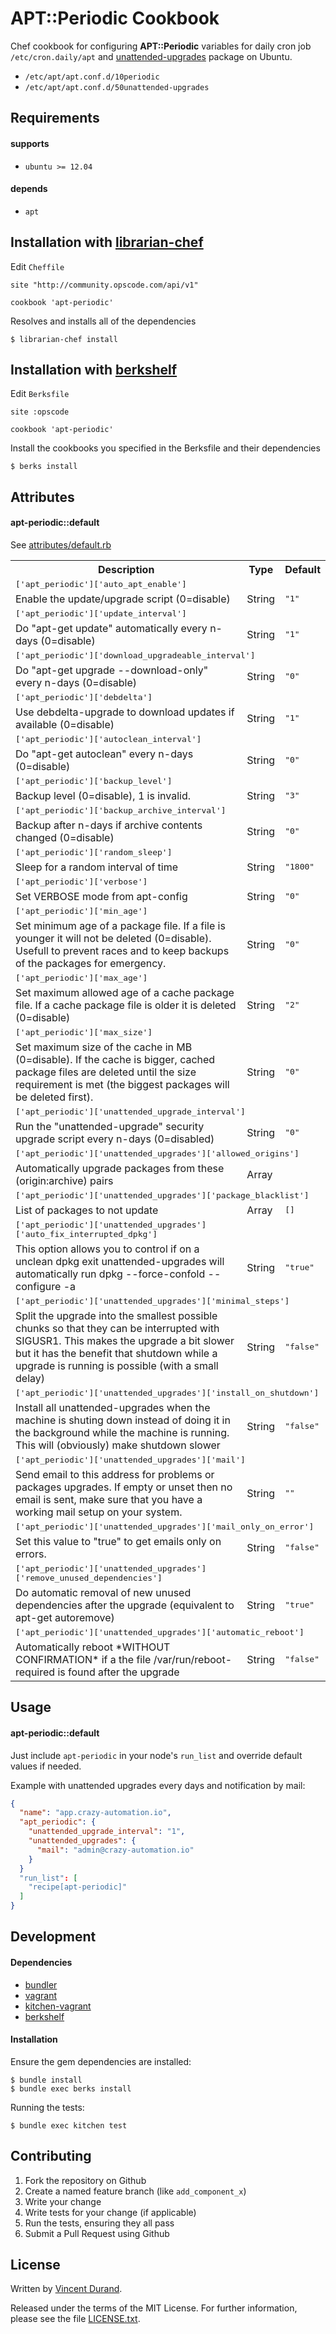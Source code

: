 # APT::Periodic Cookbook

Chef cookbook for configuring **APT::Periodic** variables for daily cron job `/etc/cron.daily/apt` and [unattended-upgrades](http://packages.ubuntu.com/precise/unattended-upgrades) package on Ubuntu.

- `/etc/apt/apt.conf.d/10periodic`
- `/etc/apt/apt.conf.d/50unattended-upgrades`

## Requirements

#### supports

- `ubuntu >= 12.04`

#### depends

- `apt`

## Installation with [librarian-chef](https://github.com/applicationsonline/librarian-chef)

Edit `Cheffile`

    site "http://community.opscode.com/api/v1"

    cookbook 'apt-periodic'

Resolves and installs all of the dependencies

	$ librarian-chef install

## Installation with [berkshelf](http://berkshelf.com/)

Edit `Berksfile`

	site :opscode

	cookbook 'apt-periodic'

Install the cookbooks you specified in the Berksfile and their dependencies

	$ berks install

## Attributes

#### apt-periodic::default

See [attributes/default.rb](attributes/default.rb)

<table>
  <tr>
    <th>Description</th>
    <th>Type</th>
    <th>Default</th>
  </tr>
  <tr>
    <td colspan="3"><tt>['apt_periodic']['auto_apt_enable']</tt></td>
  </tr>
  <tr>
    <td>Enable the update/upgrade script (0=disable)</td>
    <td>String</td>
    <td><tt>"1"</tt></td>
  </tr>
  <tr>
    <td colspan="3"><tt>['apt_periodic']['update_interval']</tt></td>
  </tr>
  <tr>
    <td>Do "apt-get update" automatically every n-days (0=disable)</td>
    <td>String</td>
    <td><tt>"1"</tt></td>
  </tr>
  <tr>
    <td colspan="3"><tt>['apt_periodic']['download_upgradeable_interval']</tt></td>
  </tr>
  <tr>
    <td>Do "apt-get upgrade --download-only" every n-days (0=disable)</td>
    <td>String</td>
    <td><tt>"0"</tt></td>
  </tr>
  <tr>
    <td colspan="3"><tt>['apt_periodic']['debdelta']</tt></td>
  </tr>
  <tr>
    <td>Use debdelta-upgrade to download updates if available (0=disable)</td>
    <td>String</td>
    <td><tt>"1"</tt></td>
  </tr>
  <tr>
    <td colspan="3"><tt>['apt_periodic']['autoclean_interval']</tt></td>
  </tr>
  <tr>
    <td>Do "apt-get autoclean" every n-days (0=disable)</td>
    <td>String</td>
    <td><tt>"0"</tt></td>
  </tr>
  <tr>
    <td colspan="3"><tt>['apt_periodic']['backup_level']</tt></td>
  </tr>
  <tr>
    <td>Backup level (0=disable), 1 is invalid.</td>
    <td>String</td>
    <td><tt>"3"</tt></td>
  </tr>
  <tr>
    <td colspan="3"><tt>['apt_periodic']['backup_archive_interval']</tt></td>
  </tr>
  <tr>
    <td>Backup after n-days if archive contents changed (0=disable)</td>
    <td>String</td>
    <td><tt>"0"</tt></td>
  </tr>
  <tr>
    <td colspan="3"><tt>['apt_periodic']['random_sleep']</tt></td>
  </tr>
  <tr>
    <td>Sleep for a random interval of time</td>
    <td>String</td>
    <td><tt>"1800"</tt></td>
  </tr>
  <tr>
    <td colspan="3"><tt>['apt_periodic']['verbose']</tt></td>
  </tr>
  <tr>
    <td>Set VERBOSE mode from apt-config</td>
    <td>String</td>
    <td><tt>"0"</tt></td>
  </tr>
  <tr>
    <td colspan="3"><tt>['apt_periodic']['min_age']</tt></td>
  </tr>
  <tr>
    <td>Set minimum age of a package file. If a file is younger it will not be deleted (0=disable). Usefull to prevent races and to keep backups of the packages for emergency.</td>
    <td>String</td>
    <td><tt>"0"</tt></td>
  </tr>
  <tr>
    <td colspan="3"><tt>['apt_periodic']['max_age']</tt></td>
  </tr>
  <tr>
    <td>Set maximum allowed age of a cache package file. If a cache package file is older it is deleted (0=disable)</td>
    <td>String</td>
    <td><tt>"2"</tt></td>
  </tr>
  <tr>
    <td colspan="3"><tt>['apt_periodic']['max_size']</tt></td>
  </tr>
  <tr>
    <td>Set maximum size of the cache in MB (0=disable). If the cache is bigger, cached package files are deleted until the size requirement is met (the biggest packages will be deleted first).</td>
    <td>String</td>
    <td><tt>"0"</tt></td>
  </tr>
  <tr>
    <td colspan="3"><tt>['apt_periodic']['unattended_upgrade_interval']</tt></td>
  </tr>
  <tr>
    <td>Run the "unattended-upgrade" security upgrade script every n-days (0=disabled)</td>
    <td>String</td>
    <td><tt>"0"</tt></td>
  </tr>
  <tr>
    <td colspan="3"><tt>['apt_periodic']['unattended_upgrades']['allowed_origins']</tt></td>
  </tr>
  <tr>
    <td>Automatically upgrade packages from these (origin:archive) pairs</td>
    <td>Array</td>
    <td></td>
  </tr>
   <tr>
    <td colspan="3"><tt>['apt_periodic']['unattended_upgrades']['package_blacklist']</tt></td>
  </tr>
  <tr>
    <td>List of packages to not update</td>
    <td>Array</td>
    <td><tt>[]</tt></td>
  </tr>
  <tr>
    <td colspan="3"><tt>['apt_periodic']['unattended_upgrades']['auto_fix_interrupted_dpkg']</tt></td>
  </tr>
  <tr>
    <td>This option allows you to control if on a unclean dpkg exit unattended-upgrades will automatically run dpkg --force-confold --configure -a</td>
    <td>String</td>
    <td><tt>"true"</tt></td>
  </tr>
  <tr>
    <td colspan="3"><tt>['apt_periodic']['unattended_upgrades']['minimal_steps']</tt></td>
  </tr>
  <tr>
    <td>Split the upgrade into the smallest possible chunks so that they can be interrupted with SIGUSR1. This makes the upgrade a bit slower but it has the benefit that shutdown while a upgrade is running is possible (with a small delay)</td>
    <td>String</td>
    <td><tt>"false"</tt></td>
  </tr>
  <tr>
    <td colspan="3"><tt>['apt_periodic']['unattended_upgrades']['install_on_shutdown']</tt></td>
  </tr>
  <tr>
    <td>Install all unattended-upgrades when the machine is shuting down instead of doing it in the background while the machine is running. This will (obviously) make shutdown slower</td>
    <td>String</td>
    <td><tt>"false"</tt></td>
  </tr>
  <tr>
    <td colspan="3"><tt>['apt_periodic']['unattended_upgrades']['mail']</tt></td>
  </tr>
  <tr>
    <td>Send email to this address for problems or packages upgrades. If empty or unset then no email is sent, make sure that you have a working mail setup on your system.</td>
    <td>String</td>
    <td><tt>""</tt></td>
  </tr>
  <tr>
    <td colspan="3"><tt>['apt_periodic']['unattended_upgrades']['mail_only_on_error']</tt></td>
  </tr>
  <tr>
    <td>Set this value to "true" to get emails only on errors.</td>
    <td>String</td>
    <td><tt>"false"</tt></td>
  </tr>
  <tr>
    <td colspan="3"><tt>['apt_periodic']['unattended_upgrades']['remove_unused_dependencies']</tt></td>
  </tr>
  <tr>
    <td>Do automatic removal of new unused dependencies after the upgrade (equivalent to apt-get autoremove)</td>
    <td>String</td>
    <td><tt>"true"</tt></td>
  </tr>
  <tr>
    <td colspan="3"><tt>['apt_periodic']['unattended_upgrades']['automatic_reboot']</tt></td>
  </tr>
  <tr>
    <td>Automatically reboot *WITHOUT CONFIRMATION* if a the file /var/run/reboot-required is found after the upgrade</td>
    <td>String</td>
    <td><tt>"false"</tt></td>
  </tr>
</table>

## Usage

#### apt-periodic::default

Just include `apt-periodic` in your node's `run_list` and override default values if needed.

Example with unattended upgrades every days and notification by mail:

```json
{
  "name": "app.crazy-automation.io",
  "apt_periodic": {
    "unattended_upgrade_interval": "1",
    "unattended_upgrades": {
      "mail": "admin@crazy-automation.io"
    }
  }
  "run_list": [
    "recipe[apt-periodic]"
  ]
}
```

## Development

#### Dependencies

* [bundler](http://bundler.io/)
* [vagrant](https://www.vagrantup.com/)
* [kitchen-vagrant](https://github.com/test-kitchen/kitchen-vagrant)
* [berkshelf](http://berkshelf.com/)

#### Installation

Ensure the gem dependencies are installed:

	$ bundle install
	$ bundle exec berks install

Running the tests:

	$ bundle exec kitchen test

## Contributing

1. Fork the repository on Github
2. Create a named feature branch (like `add_component_x`)
3. Write your change
4. Write tests for your change (if applicable)
5. Run the tests, ensuring they all pass
6. Submit a Pull Request using Github

## License

Written by [Vincent Durand](https://github.com/madwork).

Released under the terms of the MIT License. For further information, please see the file [LICENSE.txt](LICENSE.txt).